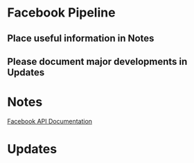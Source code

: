 # Facebook Pipeline
## Place useful information in Notes
## Please document major developments in Updates

# Notes
[Facebook API Documentation](https://developers.facebook.com/docs/graph-api/overview)

# Updates
